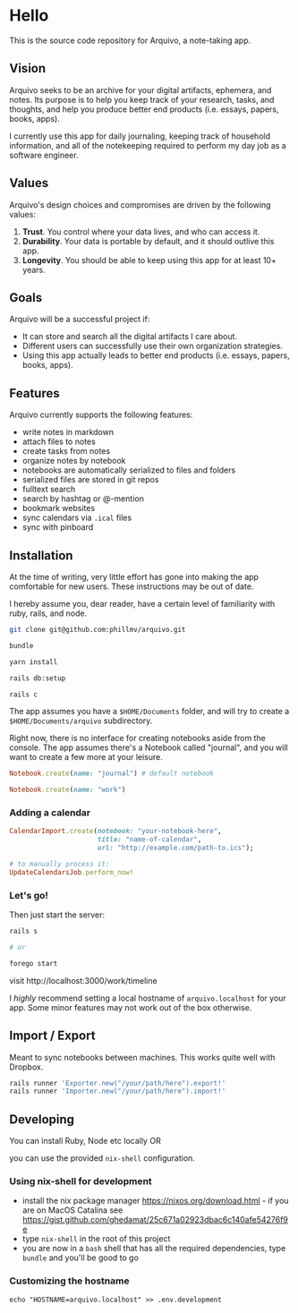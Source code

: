 # Hello

This is the source code repository for Arquivo, a note-taking app.

## Vision

Arquivo seeks to be an archive for your digital artifacts, ephemera, and notes. Its purpose is to help you keep track of your research, tasks, and thoughts, and help you produce better end products (i.e. essays, papers, books, apps).

I currently use this app for daily journaling, keeping track of household information, and all of the notekeeping required to perform my day job as a software engineer.

## Values

Arquivo's design choices and compromises are driven by the following values:

1. **Trust**. You control where your data lives, and who can access it.
2. **Durability**. Your data is portable by default, and it should outlive this app.
3. **Longevity**. You should be able to keep using this app for at least 10+ years.

## Goals

Arquivo will be a successful project if:

- It can store and search all the digital artifacts I care about.
- Different users can successfully use their own organization strategies.
- Using this app actually leads to better end products (i.e. essays, papers, books, apps).

## Features

Arquivo currently supports the following features:

- write notes in markdown
- attach files to notes
- create tasks from notes
- organize notes by notebook
- notebooks are automatically serialized to files and folders
- serialized files are stored in git repos
- fulltext search
- search by hashtag or @-mention
- bookmark websites
- sync calendars via `.ical` files
- sync with pinboard


## Installation

At the time of writing, very little effort has gone into making the app comfortable for new users. These instructions may be out of date.

I hereby assume you, dear reader, have a certain level of familiarity with ruby, rails, and node.


```bash
git clone git@github.com:phillmv/arquivo.git

bundle

yarn install

rails db:setup

rails c
```

The app assumes you have a `$HOME/Documents` folder, and will try to create a `$HOME/Documents/arquivo` subdirectory.

Right now, there is no interface for creating notebooks aside from the console. The app assumes there's a Notebook called "journal", and you will want to create a few more at your leisure.

```ruby
Notebook.create(name: "journal") # default notebook

Notebook.create(name: "work")
```

### Adding a calendar

```ruby
CalendarImport.create(notebook: "your-notebook-here",
                      title: "name-of-calendar",
                      url: "http://example.com/path-to.ics");

# to manually process it:
UpdateCalendarsJob.perform_now!

```

### Let's go!

Then just start the server:

```bash
rails s

# or

forego start
```

visit http://localhost:3000/work/timeline

I _highly_ recommend setting a local hostname of `arquivo.localhost` for your app. Some minor features may not work out of the box otherwise.

## Import / Export

Meant to sync notebooks between machines. This works quite well with Dropbox.

```bash
rails runner 'Exporter.new("/your/path/here").export!'
rails runner 'Importer.new("/your/path/here").import!'
```

## Developing

You can install Ruby, Node etc locally OR

you can use the provided `nix-shell` configuration.

### Using nix-shell for development

* install the nix package manager https://nixos.org/download.html - if you are on MacOS Catalina see https://gist.github.com/ghedamat/25c671a02923dbac6c140afe54276f9e
* type `nix-shell` in the root of this project
* you are now in a `bash` shell that has all the required dependencies, type `bundle` and you'll be good to go

### Customizing the hostname

```
echo "HOSTNAME=arquivo.localhost" >> .env.development
```
